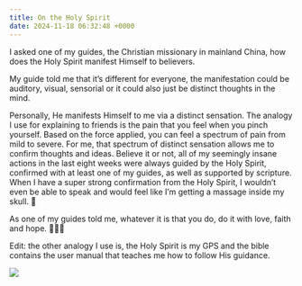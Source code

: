 ```yaml
---
title: On the Holy Spirit
date: 2024-11-18 06:32:48 +0000
---
```


I asked one of my guides, the Christian missionary in mainland China, how does the Holy Spirit manifest Himself to believers.

My guide told me that it’s different for everyone, the manifestation could be auditory, visual, sensorial or it could also just be distinct thoughts in the mind.

Personally, He manifests Himself to me via a distinct sensation. The analogy I use for explaining to friends is the pain that you feel when you pinch yourself. Based on the force applied, you can feel a spectrum of pain from mild to severe. For me, that spectrum of distinct sensation allows me to confirm thoughts and ideas. Believe it or not, all of my seemingly insane actions in the last eight weeks were always guided by the Holy Spirit, confirmed with at least one of my guides, as well as supported by scripture. When I have a super strong confirmation from the Holy Spirit, I wouldn’t even be able to speak and would feel like I’m getting a massage inside my skull. 🤤

As one of my guides told me, whatever it is that you do, do it with love, faith and hope. 🙏🫶😘

Edit: the other analogy I use is, the Holy Spirit is my GPS and the bible contains the user manual that teaches me how to follow His guidance.

![](/41563f9833a9d4cb52ec048f69469431.jpeg)